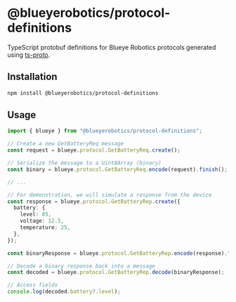 # @blueyerobotics/protocol-definitions

TypeScript protobuf definitions for Blueye Robotics protocols generated using [ts-proto](https://github.com/stephenh/ts-proto).

## Installation

```bash
npm install @blueyerobotics/protocol-definitions
```

## Usage

```ts
import { blueye } from "@blueyerobotics/protocol-definitions";

// Create a new GetBatteryReq message
const request = blueye.protocol.GetBatteryReq.create();

// Serialize the message to a Uint8Array (binary)
const binary = blueye.protocol.GetBatteryReq.encode(request).finish();

// ...

// For demonstration, we will simulate a response from the device
const response = blueye.protocol.GetBatteryRep.create({
  battery: {
    level: 85,
    voltage: 12.5,
    temperature: 25,
  },
});

const binaryResponse = blueye.protocol.GetBatteryRep.encode(response).finish();

// Decode a binary response back into a message
const decoded = blueye.protocol.GetBatteryRep.decode(binaryResponse);

// Access fields
console.log(decoded.battery?.level);
```
